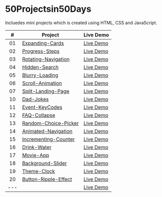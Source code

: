 # 50Projectsin50Days

Incluedes mini projects which is created using HTML, CSS and JavaScript.

|  #  | Project                                                                                                                     | Live Demo                                                                         |
| :-: | --------------------------------------------------------------------------------------------------------------------------- | --------------------------------------------------------------------------------- |
| 01  | [Expanding-Cards](https://github.com/cembicakci/50Projectsin50Days/tree/main/01-Expanding-Cards)                            | [Live Demo](https://cembicakci.github.io/50Projectsin50Days/01-Expanding-Cards/)                |
| 02  | [Progress-Steps](https://github.com/cembicakci/50Projectsin50Days/tree/main/02-Progress-Steps)                              | [Live Demo](https://cembicakci.github.io/50Projectsin50Days/02-Progress-Steps)                  |
| 03  | [Rotating-Navigation](https://github.com/cembicakci/50Projectsin50Days/tree/main/03-Rotating-Navigation)                    | [Live Demo](https://cembicakci.github.io/50Projectsin50Days/03-Rotating-Navigation/)            |
| 04  | [Hidden-Search](https://github.com/cembicakci/50Projectsin50Days/tree/main/04-Hidden-Search)                                | [Live Demo](https://cembicakci.github.io/50Projectsin50Days/04-Hidden-Search/)                  |
| 05  | [Blurry-Loading](https://github.com/cembicakci/50Projectsin50Days/tree/main/05-Blurry-Loading)                              | [Live Demo](https://cembicakci.github.io/50Projectsin50Days/05-Blurry-Loading/)                 | 
| 06  | [Scroll-Animation](https://github.com/cembicakci/50Projectsin50Days/tree/main/06-Scroll-Animation)                          | [Live Demo](https://cembicakci.github.io/50Projectsin50Days/06-Scroll-Animation/)               |
| 07  | [Split-Landing-Page](https://github.com/cembicakci/50Projectsin50Days/tree/main/07-Split-Landing-Page)                      | [Live Demo](https://cembicakci.github.io/50Projectsin50Days/07-Split-Landing-Page/)               |
| 10  | [Dad-Jokes](https://github.com/cembicakci/50Projectsin50Days/tree/main/10-Dad-Jokes)                                        | [Live Demo](https://cembicakci.github.io/50Projectsin50Days/10-Dad-Jokes/)                      |
| 11  | [Event-KeyCodes](https://github.com/cembicakci/50Projectsin50Days/tree/main/11-Event-KeyCodes)                              | [Live Demo](https://cembicakci.github.io/50Projectsin50Days/11-Event-KeyCodes/)                 |
| 12  | [FAQ-Collapse](https://github.com/cembicakci/50Projectsin50Days/tree/main/12-FAQ-Collapse)                                  | [Live Demo](https://cembicakci.github.io/50Projectsin50Days/12-FAQ-Collapse/)                   |
| 13  | [Random-Choice-Picker](https://github.com/cembicakci/50Projectsin50Days/tree/main/13-Random-Choice-Picker)                  | [Live Demo](https://cembicakci.github.io/50Projectsin50Days/13-Random-Choice-Picker/)           |
| 14| [Animated-Navigation](https://github.com/cembicakci/50Projectsin50Days/tree/main/14-Animated-Navigation)                      | [Live Demo](https://cembicakci.github.io/50Projectsin50Days/14-Animated-Navigation/)            |
| 15  | [Incrementing-Counter](https://github.com/cembicakci/50Projectsin50Days/tree/main/15-Incrementing-Counter)                  | [Live Demo](https://cembicakci.github.io/50Projectsin50Days/15-Incrementing-Counter/)           |
| 16  | [Drink-Water](https://github.com/cembicakci/50Projectsin50Days/tree/main/16-Drink-Water)                                    | [Live Demo](https://cembicakci.github.io/50Projectsin50Days/16-Drink-Water/)                    |
| 17  | [Movie-App](https://github.com/cembicakci/50Projectsin50Days/tree/main/17-Movie-App)                                        | [Live Demo](https://cembicakci.github.io/50Projectsin50Days/17-Movie-App/)                
| 18  | [Background-Slider](https://github.com/cembicakci/50Projectsin50Days/tree/main/18-Background-Slider)                        | [Live Demo](https://cembicakci.github.io/50Projectsin50Days/18-Background-Slider/)              |
| 19  | [Theme-Clock](https://github.com/cembicakci/50Projectsin50Days/tree/main/19-Theme-Clock)                                    | [Live Demo](https://cembicakci.github.io/50Projectsin50Days/19-Theme-Clock/)                    |
| 20  | [Button-Ripple-Effect](https://github.com/cembicakci/50Projectsin50Days/tree/main/20-Button-Ripple-Effect)                  | [Live Demo](https://cembicakci.github.io/50Projectsin50Days/20-Button-Ripple-Effect/)         |
| ---  | []()                            | [Live Demo]()                |




